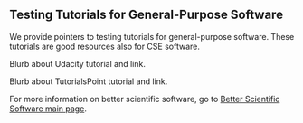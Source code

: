 
## Testing Tutorials for General-Purpose Software

We provide pointers to testing tutorials for general-purpose software.  These tutorials are good resources also for CSE software.

Blurb about Udacity tutorial and link.

Blurb about TutorialsPoint tutorial and link.


For more information on better scientific software, go to [Better Scientific Software main page](http://betterscientificsoftware.info).

<!---
Publish: yes
Categories: reliability
Topics: testing
Tags: reliability, reproducibility, robustness, ATPESC, HPC
Level: 2
Prerequisites: WhatIsCseSwTesting.md, HowToImproveTestingForCseSw.md, WhatIsOnlineLearning.md
Aggregate: Subresource
--->
